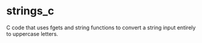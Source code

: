 # strings_c
C code that uses fgets and string functions to convert a string input entirely to uppercase letters.
